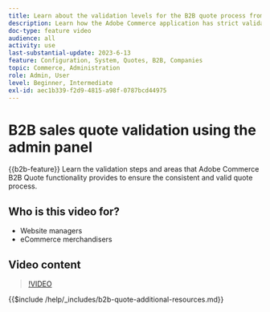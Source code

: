 ```yaml
---
title: Learn about the validation levels for the B2B quote process from the admin panel
description: Learn how the Adobe Commerce application has strict validation processes.  This video tutorial demonstrates the validation process from the Adobe Commerce admin panel to ensure the quoting procedure is valid and consistent
doc-type: feature video
audience: all
activity: use
last-substantial-update: 2023-6-13
feature: Configuration, System, Quotes, B2B, Companies
topic: Commerce, Administration
role: Admin, User
level: Beginner, Intermediate
exl-id: aec1b339-f2d9-4815-a98f-0787bcd44975
---
```

# B2B sales quote validation using the admin panel

{{b2b-feature}}
Learn the validation steps and areas that Adobe Commerce B2B Quote functionality provides to ensure the consistent and valid quote process.

## Who is this video for?

- Website managers
- eCommerce merchandisers

## Video content

>[!VIDEO](https://video.tv.adobe.com/v/3420413?learn=on)

{{$include /help/_includes/b2b-quote-additional-resources.md}}
